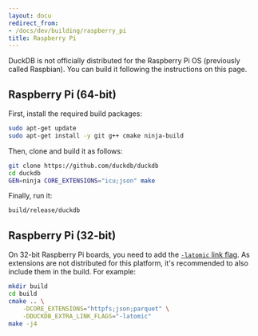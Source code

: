 ```yaml
---
layout: docu
redirect_from:
- /docs/dev/building/raspberry_pi
title: Raspberry Pi
---
```


DuckDB is not officially distributed for the Raspberry Pi OS (previously called Raspbian).
You can build it following the instructions on this page.

## Raspberry Pi (64-bit)

First, install the required build packages:

```bash
sudo apt-get update
sudo apt-get install -y git g++ cmake ninja-build
```

Then, clone and build it as follows:

```bash
git clone https://github.com/duckdb/duckdb
cd duckdb
GEN=ninja CORE_EXTENSIONS="icu;json" make
```

Finally, run it:

```bash
build/release/duckdb
```

## Raspberry Pi (32-bit)

On 32-bit Raspberry Pi boards, you need to add the [`-latomic` link flag](https://github.com/duckdb/duckdb/issues/13855#issuecomment-2341539339).
As extensions are not distributed for this platform, it's recommended to also include them in the build.
For example:

```bash
mkdir build
cd build
cmake .. \
    -DCORE_EXTENSIONS="httpfs;json;parquet" \
    -DDUCKDB_EXTRA_LINK_FLAGS="-latomic"
make -j4
```
